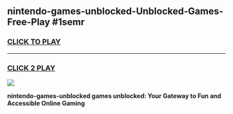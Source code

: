 
## nintendo-games-unblocked-Unblocked-Games-Free-Play #1semr
<h3>
<a href="https://us.freeplayer.one?title=nintendo-games-unblocked&ref=9M">CLICK TO PLAY</a></h3>
<hr>

<h3>
<a href="https://us.freeplayer.one?title=nintendo-games-unblocked&ref=9M">CLICK 2 PLAY</a>
  
</h3>

<a href="https://us.freeplayer.one?title=nintendo-games-unblocked&ref=9M"><img src="https://clearcache.store/games.png"></a>


**nintendo-games-unblocked games unblocked: Your Gateway to Fun and Accessible Online Gaming**
